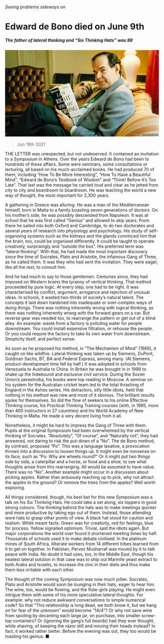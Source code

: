 ###### Seeing problems sideways on

# Edward de Bono died on June 9th 

##### The father of lateral thinking and “Six Thinking Hats” was 88 

![image](images/20210619_OBP001_0.jpg) 

> Jun 19th 2021 

THE LETTER was unexpected, but not undeserved. It contained an invitation to a Symposium in Athens. Over the years Edward de Bono had been to hundreds of these affairs. Some were seminars, some consultations or lecturing, all based on his much-acclaimed books. He had produced 70 of them, including “How To Be More Interesting”, “How To Have a Beautiful Mind”, “Edward de Bono’s Textbook of Wisdom” and “Think! Before It’s Too Late”. That last was the message he carried loud and clear as he jetted from city to city and boardroom to boardroom. He was teaching the world a new way of thought, the most important for 2,300 years.

A gathering in Greece was alluring. He was a man of the Mediterranean himself, born in Malta to a family boasting seven generations of doctors. On his mother’s side, he was possibly descended from Napoleon. It was at school that he was first called “Genius” and allowed to skip years. From there he sailed into both Oxford and Cambridge, to do two doctorates and several years of research into physiology and psychology. His study of self-organising systems such as the kidneys and the glands convinced him that the brain, too, could be organised differently. It could be taught to operate creatively, surprisingly and “outside the box”. His preferred term was “lateral thinking”. With that, he had made the most important discovery since the time of Socrates, Plato and Aristotle, the infamous Gang of Three, as he called them. It was they who had sent the invitation. They were eager, like all the rest, to consult him.


And he had much to say to those gentlemen. Centuries since, they had imposed on Western brains the tyranny of vertical thinking. That method proceeded by pure logic. At every step, one had to be right. It was characterised by conflict, argument, arrogance and rejection of unusual ideas. In schools, it wasted two-thirds of society’s natural talent. The concepts it laid down hardened into inadequate or over-complex ways of doing things. There was nothing inherently wrong with logical thinking, as there was nothing inherently wrong with the forward gears on a car. But reverse gear was needed too, to rearrange the pattern or get out of a blind alley. An example: waste from a factory is polluting water for people downstream. You could install expensive filtration, or rehouse the people. Or you could require the factory to take its own water from downstream. Simplicity itself, and perfect sense.

As soon as he proposed his method, in “The Mechanism of Mind” (1969), it caught on like wildfire. Lateral thinking was taken up by Siemens, DuPont, Goldman Sachs, BT, BA and Federal Express, among many. (At Siemens, product-development time fell by half.) It was adopted in schools from Venezuela to Australia to China. In Britain he was brought in in 1998 to shake up the hidebound and exclusive civil service. During the Soviet Union’s perestroika, his books were top reading in Moscow. A seminar on his system for the Australian cricket team led to the total thrashing of England in the Ashes series. His detractors, silly little idiots, held that nothing in his method was new and most of it obvious. The brilliant results spoke for themselves. So did the flow of seekers to his online Effective Thinking course, his Practical Thinking Training courses (with, in 1995, more than 400 instructors in 27 countries) and his World Academy of New Thinking in Malta. He made a very decent living from it all.

Nonetheless, it might be hard to impress the Gang of Three with them. Pupils at the original Symposium had been overwhelmed by the vertical thinking of Socrates. “Absolutely”, “Of course”, and “Naturally not”, they had answered, not daring to risk the put-down of a “No”. The de Bono method, by contrast, proposed “Po”. This was a language laxative, a provocation thrown into a discussion to loosen things up. It might even be nonsense on its face, such as “Po: Why are wheels round?” Or it might put two things side by side, a caterpillar and a horse, or food and a shoe, to see what thoughts arose from this rearranging. All would be assumed to have value. There was no “No”. Another example might occur in a discussion about picking apples. Rather than arduously reaching up to pick, why not attract the apples to the ground? Or remove the trees from the apples? Well worth exploring.

All things considered, though, his best bet for this new Symposium was a talk on his Six Thinking Hats. He could take a set along, six toppers in good strong colours. The thinking behind the hats was to make meetings quicker and more productive by taking ego out of them. Instead, those attending wore hats to grasp other points of view. A black hat stood for caution and realism. White meant facts. Green was for creativity, red for feelings, blue for process. Yellow signalled optimism. Trivial, said the idiots again. But major corporations the world over found it shortened meeting times by half. Thousands of schools used it to make debate civilised. In the platinum mines of South Africa, illiterate workers from 14 different tribes learned from it to get on together. In Pakistan, Pervez Musharraf was moved by it to talk peace with India. No doubt it had uses, too, in the Middle East, though his neatest lateral solution in that case was to ship out Marmite yeast extract to both Arabs and Israelis, to increase the zinc in their diets and thus make them less irritable with each other.

The thought of the coming Symposium was now much jollier. Socrates, Plato and Aristotle would soon be lounging in their hats, eager to hear him. The wine, too, would be flowing, and the flute-girls playing. He might even intrigue them with some of his more speculative lateral thoughts. For example: why not reduce awkward conversations to simple numerical code? So that “This relationship is long dead, we both know it, but we hang on for fear of the unknown” would become “14/4”? Or why not save wine from spoiling by decanting each large jar, on purchase, into smaller screw-top containers? Or (ignoring the gang’s full beards) had they ever thought, while shaving, of keeping the razor still and moving their heads instead? In fact, it worked rather better. Before the evening was out, they too would be toasting his genius. ■

